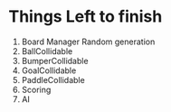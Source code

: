 # Things Left to finish
1. Board Manager Random generation
2. BallCollidable
3. BumperCollidable
4. GoalCollidable
5. PaddleCollidable
6. Scoring
7. AI
